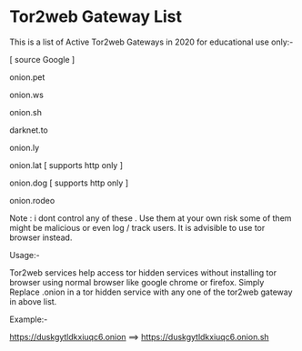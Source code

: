 # Tor2web Gateway List

This is a list of Active Tor2web Gateways in 2020 for educational use only:-

[ source Google ]

onion.pet

onion.ws

onion.sh

darknet.to

onion.ly

onion.lat       [ supports http only ]

onion.dog       [ supports http only ]

onion.rodeo


Note : i dont control any of these . Use them at your own risk some of them might be malicious
or even log / track users. It is advisible to use tor browser instead.

Usage:-

Tor2web services help access tor hidden services without installing tor browser using normal
browser like google chrome or firefox. Simply Replace .onion in a tor hidden service with
any one of the tor2web gateway in above list.

Example:-

https://duskgytldkxiuqc6.onion  ==> https://duskgytldkxiuqc6.onion.sh
